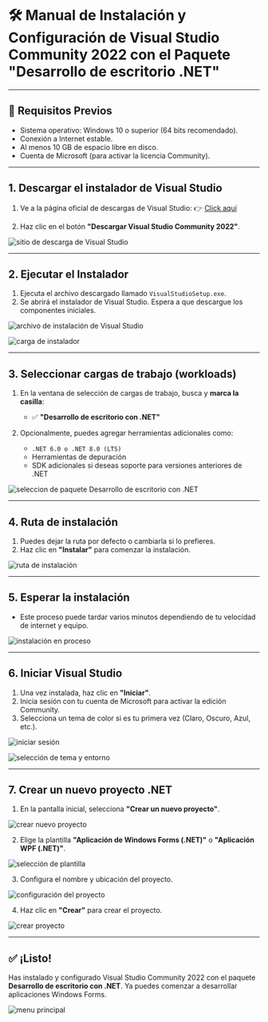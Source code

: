 # 🛠 Manual de Instalación y Configuración de Visual Studio Community 2022 con el Paquete "Desarrollo de escritorio .NET"

---

## 📌 Requisitos Previos

* Sistema operativo: Windows 10 o superior (64 bits recomendado).
* Conexión a Internet estable.
* Al menos 10 GB de espacio libre en disco.
* Cuenta de Microsoft (para activar la licencia Community).

---

## 1. Descargar el instalador de Visual Studio

1. Ve a la página oficial de descargas de Visual Studio:
   👉 [Click aquí](https://visualstudio.microsoft.com/es/downloads/)

2. Haz clic en el botón **"Descargar Visual Studio Community 2022"**.

![sitio de descarga de Visual Studio](imgs/1.png)

---

## 2. Ejecutar el Instalador

1. Ejecuta el archivo descargado llamado `VisualStudioSetup.exe`.
2. Se abrirá el instalador de Visual Studio. Espera a que descargue los componentes iniciales.

![archivo de instalación de Visual Studio](imgs/2.png)

![carga de instalador](imgs/5.png)

---

## 3. Seleccionar cargas de trabajo (workloads)

1. En la ventana de selección de cargas de trabajo, busca y **marca la casilla**:

   * ✅ **"Desarrollo de escritorio con .NET"**

2. Opcionalmente, puedes agregar herramientas adicionales como:

   * `.NET 6.0 o .NET 8.0 (LTS)`
   * Herramientas de depuración
   * SDK adicionales si deseas soporte para versiones anteriores de .NET

![seleccion de paquete Desarrollo de escritorio con .NET](imgs/3.png)

---

## 4. Ruta de instalación

1. Puedes dejar la ruta por defecto o cambiarla si lo prefieres.
2. Haz clic en **"Instalar"** para comenzar la instalación.

![ruta de instalación](imgs/6.png)

---

## 5. Esperar la instalación

* Este proceso puede tardar varios minutos dependiendo de tu velocidad de internet y equipo.

![instalación en proceso](imgs/4.png)

---

## 6. Iniciar Visual Studio

1. Una vez instalada, haz clic en **"Iniciar"**.
2. Inicia sesión con tu cuenta de Microsoft para activar la edición Community.
3. Selecciona un tema de color si es tu primera vez (Claro, Oscuro, Azul, etc.).

![iniciar sesión](imgs/7.png)

![selección de tema y entorno](imgs/8.png)


---

## 7. Crear un nuevo proyecto .NET

1. En la pantalla inicial, selecciona **"Crear un nuevo proyecto"**.

![crear nuevo proyecto](imgs/9.png)

2. Elige la plantilla **"Aplicación de Windows Forms (.NET)"** o **"Aplicación WPF (.NET)"**.

![selección de plantilla](imgs/10.png)

3. Configura el nombre y ubicación del proyecto.

![configuración del proyecto](imgs/11.png)

4. Haz clic en **"Crear"** para crear el proyecto.

![crear proyecto](imgs/12.png)

---

## ✅ ¡Listo!

Has instalado y configurado Visual Studio Community 2022 con el paquete **Desarrollo de escritorio con .NET**. Ya puedes comenzar a desarrollar aplicaciones Windows Forms.

![menu principal](imgs/13.png)